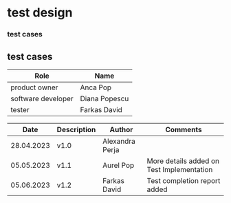 # test design
### test cases
<h2>test cases</h2>

| Role  | Name  |
|---|---|
| product owner | Anca Pop |
| software developer | Diana Popescu |
| tester | Farkas David |

| Date | Description  | Author | Comments |
|---|---|---|---|
| 28.04.2023 | v1.0 | Alexandra Perja |  |
| 05.05.2023 | v1.1 | Aurel Pop | More details added on Test Implementation |
| 05.06.2023 | v1.2 | Farkas David | Test completion report added  |
